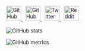 [<picture>
  <source media="(prefers-color-scheme: dark)" srcset="https://cdn.sersoft.de/img/sersoft/logo_s_white.svg">
  <source media="(prefers-color-scheme: light)" srcset="https://cdn.sersoft.de/img/sersoft/logo_s_black.svg">
  <img alt="GitHub" src="https://cdn.sersoft.de/img/sersoft/logo_s_black.svg" height='40'>
</picture>](https://sersoft.de)
&nbsp;
[<picture>
  <source media="(prefers-color-scheme: dark)" srcset="https://cdn.simpleicons.org/mastodon/white">
  <source media="(prefers-color-scheme: light)" srcset="https://cdn.simpleicons.org/mastodon/black">
  <img alt="GitHub" src="https://cdn.simpleicons.org/mastodon/black" height='40'>
</picture>](https://mastodon.social/@ffried)
&nbsp;
[<picture>
  <source media="(prefers-color-scheme: dark)" srcset="https://cdn.simpleicons.org/twitter/white">
  <source media="(prefers-color-scheme: light)" srcset="https://cdn.simpleicons.org/twitter/black">
  <img alt="Twitter" src="https://cdn.simpleicons.org/twitter/black" height='40'>
</picture>](https://twitter.com/ffried)
&nbsp;
[<picture>
  <source media="(prefers-color-scheme: dark)" srcset="https://cdn.simpleicons.org/reddit/white">
  <source media="(prefers-color-scheme: light)" srcset="https://cdn.simpleicons.org/reddit/black">
  <img alt="Reddit" src="https://cdn.simpleicons.org/reddit/black" height='40'>
</picture>](https://www.redit.com/user/ffried)

![GitHub stats](https://github-readme-stats.vercel.app/api?username=ffried&show_icons=true&count_private=true)  

![GitHub metrics](https://metrics.lecoq.io/ffried)  
